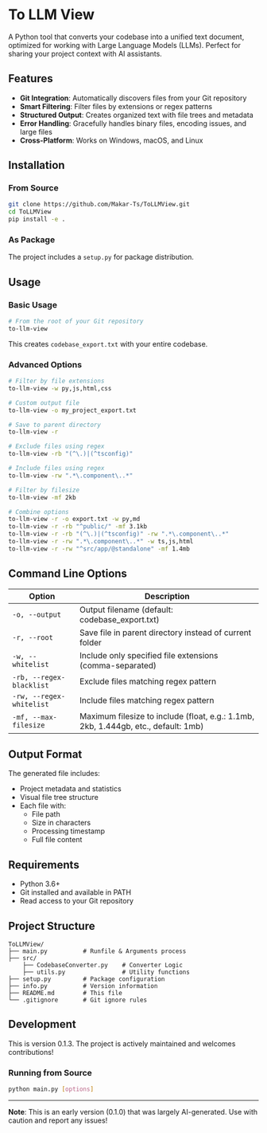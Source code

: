 # To LLM View

A Python tool that converts your codebase into a unified text document, optimized for working with Large Language Models (LLMs). Perfect for sharing your project context with AI assistants.

## Features

- **Git Integration**: Automatically discovers files from your Git repository
- **Smart Filtering**: Filter files by extensions or regex patterns
- **Structured Output**: Creates organized text with file trees and metadata
- **Error Handling**: Gracefully handles binary files, encoding issues, and large files
- **Cross-Platform**: Works on Windows, macOS, and Linux

## Installation

### From Source
```bash
git clone https://github.com/Makar-Ts/ToLLMView.git
cd ToLLMView
pip install -e .
```

### As Package
The project includes a `setup.py` for package distribution.

## Usage

### Basic Usage
```bash
# From the root of your Git repository
to-llm-view
```

This creates `codebase_export.txt` with your entire codebase.

### Advanced Options

```bash
# Filter by file extensions
to-llm-view -w py,js,html,css

# Custom output file
to-llm-view -o my_project_export.txt

# Save to parent directory
to-llm-view -r

# Exclude files using regex
to-llm-view -rb "(^\.)|(^tsconfig)"

# Include files using regex
to-llm-view -rw ".*\.component\..*"

# Filter by filesize
to-llm-view -mf 2kb

# Combine options
to-llm-view -r -o export.txt -w py,md
to-llm-view -r -rb "^public/" -mf 3.1kb
to-llm-view -r -rb "(^\.)|(^tsconfig)" -rw ".*\.component\..*"
to-llm-view -r -rw ".*\.component\..*" -w ts,js,html
to-llm-view -r -rw "^src/app/@standalone" -mf 1.4mb
```

## Command Line Options

| Option | Description |
|--------|-------------|
| `-o, --output` | Output filename (default: codebase_export.txt) |
| `-r, --root` | Save file in parent directory instead of current folder |
| `-w, --whitelist` | Include only specified file extensions (comma-separated) |
| `-rb, --regex-blacklist` | Exclude files matching regex pattern |
| `-rw, --regex-whitelist` | Include files matching regex pattern |
| `-mf, --max-filesize` | Maximum filesize to include (float, e.g.: 1.1mb, 2kb, 1.444gb, etc., default: 1mb) |

## Output Format

The generated file includes:
- Project metadata and statistics
- Visual file tree structure
- Each file with:
  - File path
  - Size in characters
  - Processing timestamp
  - Full file content

## Requirements

- Python 3.6+
- Git installed and available in PATH
- Read access to your Git repository

## Project Structure

```
ToLLMView/
├── main.py          # Runfile & Arguments process
├── src/
    ├── CodebaseConverter.py    # Converter Logic
    ├── utils.py                # Utility functions
├── setup.py         # Package configuration
├── info.py          # Version information
├── README.md        # This file
└── .gitignore       # Git ignore rules
```

## Development

This is version 0.1.3. The project is actively maintained and welcomes contributions!

### Running from Source
```bash
python main.py [options]
```

---

**Note**: This is an early version (0.1.0) that was largely AI-generated. Use with caution and report any issues!